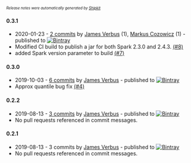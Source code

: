 <sup><sup>*Release notes were automatically generated by [Shipkit](http://shipkit.org/)*</sup></sup>

#### 0.3.1
 - 2020-01-23 - [2 commits](https://github.com/linkedin/isolation-forest/compare/v0.3.0...v0.3.1) by [James Verbus](https://github.com/jverbus) (1), [Markus Cozowicz](https://github.com/eisber) (1) - published to [![Bintray](https://img.shields.io/badge/Bintray-0.3.1-green.svg)](https://bintray.com/linkedin/maven/isolation-forest/0.3.1)
 - Modified CI build to publish a jar for both Spark 2.3.0 and 2.4.3. [(#8)](https://github.com/linkedin/isolation-forest/pull/8)
 - added Spark version parameter to build [(#7)](https://github.com/linkedin/isolation-forest/pull/7)

#### 0.3.0
 - 2019-10-03 - [6 commits](https://github.com/linkedin/isolation-forest/compare/v0.2.2...v0.3.0) by [James Verbus](https://github.com/jverbus) - published to [![Bintray](https://img.shields.io/badge/Bintray-0.3.0-green.svg)](https://bintray.com/linkedin/maven/isolation-forest/0.3.0)
 - Approx quantile bug fix [(#4)](https://github.com/linkedin/isolation-forest/pull/4)

#### 0.2.2
 - 2019-08-13 - [3 commits](https://github.com/linkedin/isolation-forest/compare/v0.2.1...v0.2.2) by [James Verbus](https://github.com/jverbus) - published to [![Bintray](https://img.shields.io/badge/Bintray-0.2.2-green.svg)](https://bintray.com/linkedin/maven/isolation-forest/0.2.2)
 - No pull requests referenced in commit messages.

#### 0.2.1
 - 2019-08-13 - 3 commits by [James Verbus](https://github.com/jverbus) - published to [![Bintray](https://img.shields.io/badge/Bintray-0.2.1-green.svg)](https://bintray.com/linkedin/maven/isolation-forest/0.2.1)
 - No pull requests referenced in commit messages.

